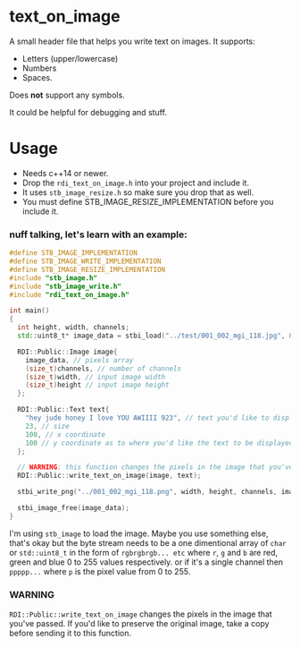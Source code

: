 # text_on_image
A small header file that helps you write text on images.
It supports:
* Letters (upper/lowercase)
* Numbers
* Spaces.

Does **not** support any symbols.

It could be helpful for debugging and stuff.

# Usage
* Needs c++14 or newer.
* Drop the `rdi_text_on_image.h` into your project and include it.
* It uses `stb_image_resize.h` so make sure you drop that as well.
* You must define STB_IMAGE_RESIZE_IMPLEMENTATION before you include it.

### nuff talking, let's learn with an example:
```c++
#define STB_IMAGE_IMPLEMENTATION
#define STB_IMAGE_WRITE_IMPLEMENTATION
#define STB_IMAGE_RESIZE_IMPLEMENTATION
#include "stb_image.h"
#include "stb_image_write.h"
#include "rdi_text_on_image.h"

int main()
{
  int height, width, channels;
  std::uint8_t* image_data = stbi_load("../test/001_002_mgi_118.jpg", &width, &height, &channels, 0);

  RDI::Public::Image image{
    image_data, // pixels array
    (size_t)channels, // number of channels
    (size_t)width, // input image width
    (size_t)height // input image height
  };

  RDI::Public::Text text{
    "hey jude honey I love YOU AWIIII 923", // text you'd like to display
    23, // size
    100, // x coordinate
    100 // y coordinate as to where you'd like the text to be displayed on the image
  };

  // WARNING: this function changes the pixels in the image that you've passed
  RDI::Public::write_text_on_image(image, text);

  stbi_write_png("../001_002_mgi_118.png", width, height, channels, image_data, 0);

  stbi_image_free(image_data);
}
```

I'm using `stb_image` to load the image. Maybe you use something else, that's okay but 
the byte stream needs to be a one dimentional array of `char` or `std::uint8_t` in the form of `rgbrgbrgb... etc`
where `r`, `g` and `b` are red, green and blue 0 to 255 values respectively.
or if it's a single channel then `ppppp...` where `p` is the pixel value from 0 to 255.

### WARNING
`RDI::Public::write_text_on_image` changes the pixels in the image that you've passed.
If you'd like to preserve the original image, take a copy before sending it to this function.
